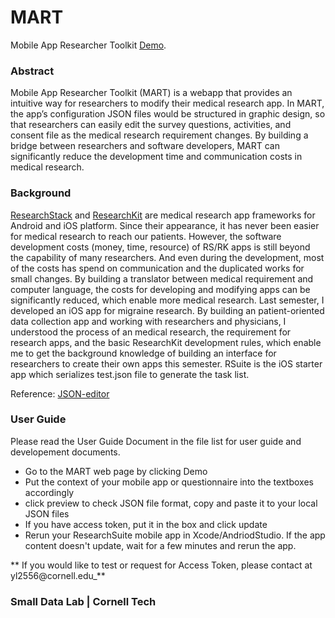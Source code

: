 # MART
Mobile App Researcher Toolkit [Demo](https://sunnyliyanbo1357.github.io/MART/).

### Abstract
Mobile App Researcher Toolkit (MART) is a webapp that provides an intuitive way for researchers to modify their medical research app. In MART, the app’s configuration JSON files would be structured in graphic design, so that researchers can easily edit the survey questions, activities, and consent file as the medical research requirement changes. By building a bridge between researchers and software developers, MART can significantly reduce the development time and communication costs in medical research.

### Background
[ResearchStack](http://researchstack.org/) and [ResearchKit](http://researchkit.org/) are medical research app frameworks for Android and iOS platform. Since their appearance, it has never been easier for medical research to reach our patients. However, the software development costs (money, time, resource) of RS/RK apps is still beyond the capability of many researchers. And even during the development, most of the costs has spend on communication and the duplicated works for small changes. By building a translator between medical requirement and computer language, the costs for developing and modifying apps can be significantly reduced, which enable more medical research.
Last semester, I developed an iOS app for migraine research. By building an patient-oriented data collection app and working with researchers and physicians, I understood the process of an medical research, the requirement for research apps, and the basic ResearchKit development rules, which enable me to get the background knowledge of building an interface for researchers to create their own apps this semester. RSuite is the iOS starter app which serializes test.json file to generate the task list. 

Reference: [JSON-editor](https://github.com/jdorn/json-editor.git)

### User Guide
Please read the User Guide Document in the file list for user guide and developement documents. 
- Go to the MART web page by clicking Demo
- Put the context of your mobile app or questionnaire into the textboxes accordingly
- click preview to check JSON file format, copy and paste it to your local JSON files
- If you have access token, put it in the box and click update
- Rerun your ResearchSuite mobile app in Xcode/AndriodStudio. If the app content doesn't update, wait for a few minutes and rerun the app.

** If you would like to test or request for Access Token, please contact at yl2556@cornell.edu_**




### Small Data Lab | Cornell Tech
